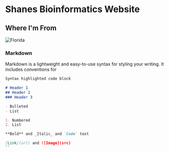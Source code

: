 # Shanes Bioinformatics Website

## Where I'm From 
![Florida](https://www.google.com/search?biw=1920&bih=1001&tbm=isch&sa=1&ei=j9TWXY7CIcHj_Ab_66vICg&q=florida+map+&oq=florida+map+&gs_l=img.3..0i131j0l9.123027.124304..124657...0.0..0.93.659.12......0....1..gws-wiz-img.......0i67.YH9S-4WcRRI&ved=0ahUKEwjOxa3n9PvlAhXBMd8KHf_1CqkQ4dUDCAc&uact=5#imgrc=kvGo4tNWK0fDAM:)



### Markdown

Markdown is a lightweight and easy-to-use syntax for styling your writing. It includes conventions for

```markdown
Syntax highlighted code block

# Header 1
## Header 2
### Header 3

- Bulleted
- List

1. Numbered
2. List

**Bold** and _Italic_ and `Code` text

[Link](url) and ![Image](src)
``




